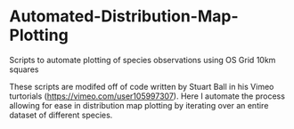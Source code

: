 # Automated-Distribution-Map-Plotting
Scripts to automate plotting of species observations using OS Grid 10km squares

These scripts are modifed off of code written by Stuart Ball in his Vimeo turtorials (https://vimeo.com/user105997307). Here I automate the process allowing for ease in distribution map plotting by iterating over an entire dataset of different species. 
